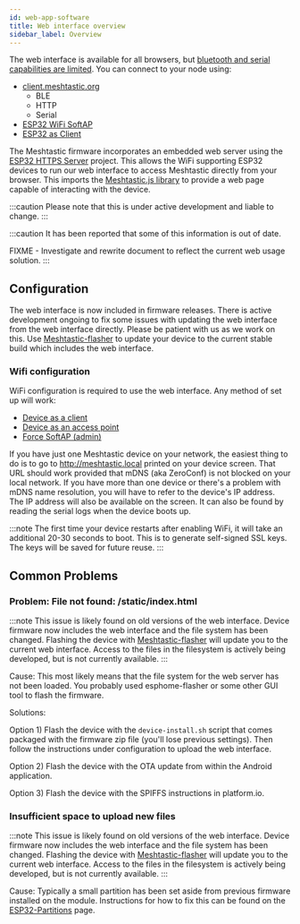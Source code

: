 ```yaml
---
id: web-app-software
title: Web interface overview
sidebar_label: Overview
---
```


<!--- FIXME add self hosting details link --->

The web interface is available for all browsers, but [bluetooth and serial capabilities are limited](https://github.com/meshtastic/meshtastic.js#compatibility). You can connect to your node using:

- [client.meshtastic.org](client.meshtastic.org)
  - BLE
  - HTTP
  - Serial
- [ESP32 WiFi SoftAP](/docs/settings/wifi#software-access-point)
- [ESP32 as Client](/docs/settings/wifi#wifi-client)

The Meshtastic firmware incorporates an embedded web server using the [ESP32 HTTPS Server](https://github.com/fhessel/esp32_https_server) project. This allows the WiFi supporting ESP32 devices to run our web interface to access Meshtastic directly from your browser. This imports the [Meshtastic.js library](/docs/software/js/getting-started) to provide a web page capable of interacting with the device.

:::caution
Please note that this is under active development and liable to change.
:::

:::caution
It has been reported that some of this information is out of date.

FIXME - Investigate and rewrite document to reflect the current web usage solution.
:::

## Configuration

The web interface is now included in firmware releases. There is active development ongoing to fix some issues with updating the web interface from the web interface directly. Please be patient with us as we work on this. Use [Meshtastic-flasher](/docs/getting-started/meshtastic-flasher) to update your device to the current stable build which includes the web interface.

### Wifi configuration

WiFi configuration is required to use the web interface. Any method of set up will work:
- [Device as a client](/docs/settings/wifi#enable-wifi-as-client)
- [Device as an access point](/docs/settings/wifi#enable-wifi-as-softap)
- [Force SoftAP (admin)](/docs/settings/wifi#force-softap)

If you have just one Meshtastic device on your network, the easiest thing to do is to go to http://meshtastic.local printed on your device screen. That URL should work provided that mDNS (aka ZeroConf) is not blocked on your local network. If you have more than one device or there's a problem with mDNS name resolution, you will have to refer to the device's IP address. The IP address will also be available on the screen. It can also be found by reading the serial logs when the device boots up.

:::note
The first time your device restarts after enabling WiFi, it will take an additional 20-30 seconds to boot. This is to generate self-signed SSL keys. The keys will be saved for future reuse.
:::

## Common Problems

### Problem: File not found: /static/index.html

:::note
This issue is likely found on old versions of the web interface. Device firmware now includes the web interface and the file system has been changed. Flashing the device with [Meshtastic-flasher](/docs/getting-started/meshtastic-flasher) will update you to the current web interface. Access to the files in the filesystem is actively being developed, but is not currently available.
:::

Cause: This most likely means that the file system for the web server has not been loaded. You probably used esphome-flasher or some other GUI tool to flash the firmware.

Solutions:

Option 1) Flash the device with the `device-install.sh` script that comes packaged with the firmware zip file (you'll lose previous settings). Then follow the instructions under configuration to upload the web interface.

Option 2) Flash the device with the OTA update from within the Android application.

Option 3) Flash the device with the SPIFFS instructions in platform.io.

### Insufficient space to upload new files

:::note
This issue is likely found on old versions of the web interface. Device firmware now includes the web interface and the file system has been changed. Flashing the device with [Meshtastic-flasher](/docs/getting-started/meshtastic-flasher) will update you to the current web interface. Access to the files in the filesystem is actively being developed, but is not currently available.
:::

Cause: Typically a small partition has been set aside from previous firmware installed on the module. Instructions for how to fix this can be found on the [ESP32-Partitions](/docs/software/web/web-partitions-software) page.
